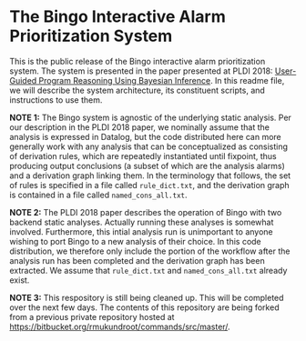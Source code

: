The Bingo Interactive Alarm Prioritization System
=================================================

This is the public release of the Bingo interactive alarm prioritization system. The system is presented in the paper
presented at PLDI 2018: [User-Guided Program Reasoning Using Bayesian Inference](https://dl.acm.org/citation.cfm?id=3192417).
In this readme file, we will describe the system architecture, its constituent scripts, and instructions to use them.

**NOTE 1:** The Bingo system is agnostic of the underlying static analysis. Per our description in the PLDI 2018 paper,
we nominally assume that the analysis is expressed in Datalog, but the code distributed here can more generally work
with any analysis that can be conceptualized as consisting of derivation rules, which are repeatedly instantiated until
fixpoint, thus producing output conclusions (a subset of which are the analysis alarms) and a derivation graph linking
them. In the terminology that follows, the set of rules is specified in a file called `rule_dict.txt`, and the
derivation graph is contained in a file called `named_cons_all.txt`.

**NOTE 2:** The PLDI 2018 paper describes the operation of Bingo with two backend static analyses. Actually running
these analyses is somewhat involved. Furthermore, this intial analysis run is unimportant to anyone wishing to port
Bingo to a new analysis of their choice. In this code distribution, we therefore only include the portion of the
workflow after the analysis run has been completed and the derivation graph has been extracted. We assume that
`rule_dict.txt` and `named_cons_all.txt` already exist.

**NOTE 3:** This respository is still being cleaned up. This will be completed over the next few days. The contents of
this repository are being forked from a previous private repository hosted at
https://bitbucket.org/rmukundroot/commands/src/master/.
